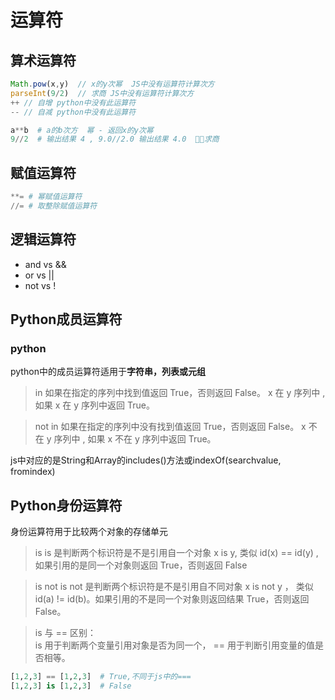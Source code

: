 # 运算符

## 算术运算符

```javascript
Math.pow(x,y)  // x的y次幂  JS中没有运算符计算次方
parseInt(9/2)  // 求商 JS中没有运算符计算次方
++ // 自增 python中没有此运算符
-- // 自减 python中没有此运算符
```

```python
a**b  # a的b次方  幂 - 返回x的y次幂
9//2  # 输出结果 4 , 9.0//2.0 输出结果 4.0  求商
```

## 赋值运算符

```python
**=	# 幂赋值运算符
//=	# 取整除赋值运算符
```

## 逻辑运算符

- and vs &&
- or vs ||
- not vs !

## Python成员运算符

### python

python中的成员运算符适用于**字符串，列表或元组**
>in	如果在指定的序列中找到值返回 True，否则返回 False。	x 在 y 序列中 , 如果 x 在 y 序列中返回 True。

>not in	如果在指定的序列中没有找到值返回 True，否则返回 False。	x 不在 y 序列中 , 如果 x 不在 y 序列中返回 True。

js中对应的是String和Array的includes()方法或indexOf(searchvalue, fromindex)

## Python身份运算符

身份运算符用于比较两个对象的存储单元
>is	is 是判断两个标识符是不是引用自一个对象	x is y, 类似 id(x) == id(y) , 如果引用的是同一个对象则返回 True，否则返回 False

>is not	is not 是判断两个标识符是不是引用自不同对象	x is not y ， 类似 id(a) != id(b)。如果引用的不是同一个对象则返回结果 True，否则返回 False。

>is 与 == 区别：  
>is 用于判断两个变量引用对象是否为同一个， == 用于判断引用变量的值是否相等。
```python
[1,2,3] == [1,2,3]  # True,不同于js中的===
[1,2,3] is [1,2,3]  # False
```

